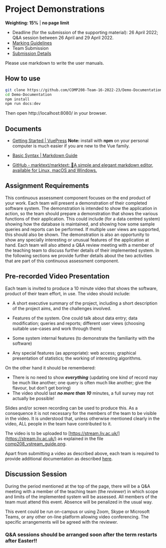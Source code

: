 # Project Demonstrations

**Weighting: 15%** | **no page limit**

- Deadline (for the submission of the supporting material): 26 April 2022; Q&A session between 26 April and 29 April 2022.
- [Marking Guidelines](https://canvas.liverpool.ac.uk/courses/59720/pages/assessment "Assessment")
- Team Submission
- [Submission Details](https://canvas.liverpool.ac.uk/courses/59720/assignments/219445)

Please use markdown to write the user manuals.

## How to use

```bash
git clone https://github.com/COMP208-Team-16-2022-23/Demo-Documentation.git
cd Demo-Documentation
npm install
npm run docs:dev
```

Then open http://localhost:8080/ in your browser.

## Documents

- [Getting Started | VuePress](https://v2.vuepress.vuejs.org/guide/getting-started.html) **Note:** install with **npm** on your personal computer is much easier if you are new to the Vue family.

- [Basic Syntax | Markdown Guide](https://www.markdownguide.org/basic-syntax/)

- [GitHub - marktext/marktext: 📝A simple and elegant markdown editor, available for Linux, macOS and Windows.](https://github.com/marktext/marktext)

## Assignment Requirements

This continuous assessment component focuses on the end product of your work. Each team will present a demonstration of their completed software system. The demonstration is intended to show the application in action, so the team should prepare a demonstration that shows the various functions of their application. This could include (for a data centred system) showing how the database is maintained, and showing how some sample queries and reports can be performed. If multiple user views are supported, this should also be shown. The demonstration is also an opportunity to show any specially interesting or unusual features of the application at hand. Each team will also attend a Q&A review meeting with a member of the teaching team to discuss further details of their implemented system. In the following sections we provide further details about the two activities that are part of this continuous assessment component.

## Pre-recorded Video Presentation

Each team is invited to produce a 10 minute video that shows the software, product of their team effort, in use. The video should include:

- A short executive summary of the project, including a short description of the project aims, and the challenges involved.

- Features of the system. One could talk about data entry; data modification; queries and reports; different user views (choosing suitable use-cases and work through them)

- Some system internal features (to demonstrate the familiarity with the software)

- Any special features (as appropriate):  web access; graphical presentation of statistics; the working of interesting algorithms.

On the other hand it should be remembered:

- There is no need to show ***everything*** (updating one kind of record may be much like another; one query is often much like another; give the flavour, but don’t get boring)
- The video should last ***no more than*** ***10*** minutes, a full survey may not actually be possible!

Slides and/or screen recording can be used to produce this. As a consequence it is not necessary for the members of the team to be visible in the video. It is understood that, unless otherwise mentioned clearly in the video, ALL people in the team have contributed to it.

The video is to be uploaded to [https://stream.liv.ac.uk/](https://stream.liv.ac.uk/) as explained in the file [comp208_vstream_guide.png](https://canvas.liverpool.ac.uk/courses/59720/files/8339481?wrap=1 "Link").

Apart from submitting a video as described above, each team is required to provide additional documentation as described [here](https://canvas.liverpool.ac.uk/courses/59720/assignments/219445 "Demo Documentation").

## Discussion Session

During the period mentioned at the top of the page, there will be a Q&A meeting with a member of the teaching team (the *reviewer*) in which scope and limits of the implemented system will be assessed. All members of the team must attend this event. Absence will be penalized in the usual way.

This event could be run on-campus or using Zoom, Skype or Microsoft Teams, or any other on-line platform allowing video conferencing. The specific arrangements will be agreed with the reviewer.

### **Q&A sessions should be arranged soon after the term restarts after Easter!!**
